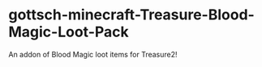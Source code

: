 # gottsch-minecraft-Treasure-Blood-Magic-Loot-Pack
An addon of Blood Magic loot items for Treasure2!